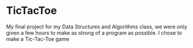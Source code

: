 # TicTacToe
My final project for my Data Structures and Algorithms class, we were only given a few hours to make as strong of a program as possible. I chose to make a Tic-Tac-Toe game
